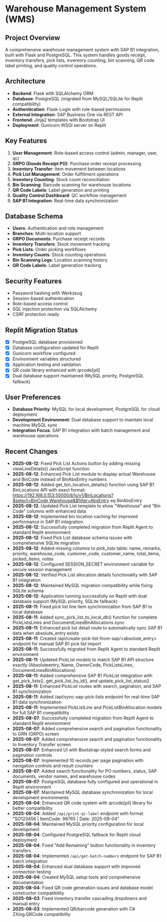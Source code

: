 # Warehouse Management System (WMS)

## Project Overview
A comprehensive warehouse management system with SAP B1 integration, built with Flask and PostgreSQL. This system handles goods receipt, inventory transfers, pick lists, inventory counting, bin scanning, QR code label printing, and quality control operations.

## Architecture
- **Backend**: Flask with SQLAlchemy ORM
- **Database**: PostgreSQL (migrated from MySQL/SQLite for Replit compatibility)
- **Authentication**: Flask-Login with role-based permissions
- **External Integration**: SAP Business One via REST API
- **Frontend**: Jinja2 templates with Bootstrap UI
- **Deployment**: Gunicorn WSGI server on Replit

## Key Features
1. **User Management**: Role-based access control (admin, manager, user, qc)
2. **GRPO (Goods Receipt PO)**: Purchase order receipt processing
3. **Inventory Transfer**: Item movement between locations
4. **Pick List Management**: Order fulfillment operations
5. **Inventory Counting**: Stock count reconciliation
6. **Bin Scanning**: Barcode scanning for warehouse locations
7. **QR Code Labels**: Label generation and printing
8. **Quality Control Dashboard**: QC workflow management
9. **SAP B1 Integration**: Real-time data synchronization

## Database Schema
- **Users**: Authentication and role management
- **Branches**: Multi-location support
- **GRPO Documents**: Purchase receipt records
- **Inventory Transfers**: Stock movement tracking
- **Pick Lists**: Order picking workflows
- **Inventory Counts**: Stock counting operations
- **Bin Scanning Logs**: Location scanning history
- **QR Code Labels**: Label generation tracking

## Security Features
- Password hashing with Werkzeug
- Session-based authentication
- Role-based access control
- SQL injection protection via SQLAlchemy
- CSRF protection ready

## Replit Migration Status
- [x] PostgreSQL database provisioned
- [x] Database configuration updated for Replit
- [x] Gunicorn workflow configured
- [x] Environment variables structured
- [x] Application testing and validation
- [x] QR code library enhanced with qrcode[pil]
- [x] Dual database support maintained (MySQL priority, PostgreSQL fallback)

## User Preferences
- **Database Priority**: MySQL for local development, PostgreSQL for cloud deployment
- **Development Environment**: Dual database support to maintain local machine MySQL sync
- **Integration Focus**: SAP B1 integration with batch management and warehouse operations

## Recent Changes
- **2025-08-12**: Fixed Pick List Actions button by adding missing viewLineDetails() JavaScript function
- **2025-08-12**: Enhanced Pick List module to display actual Warehouse and BinCode instead of BinAbsEntry numbers
- **2025-08-12**: Added get_bin_location_details() function using SAP B1 BinLocations API with exact format: https://192.168.0.153:50000/b1s/v1/BinLocations?$select=BinCode,Warehouse&$filter=AbsEntry eq BinAbsEntry
- **2025-08-12**: Updated Pick List template to show "Warehouse" and "Bin Code" columns with enhanced data
- **2025-08-12**: Implemented bin location caching for improved performance in SAP B1 integration
- **2025-08-12**: Successfully completed migration from Replit Agent to standard Replit environment
- **2025-08-12**: Fixed Pick List database schema issues with comprehensive SQLite migration
- **2025-08-12**: Added missing columns to pick_lists table: name, remarks, priority, warehouse_code, customer_code, customer_name, total_items, picked_items, notes
- **2025-08-12**: Configured SESSION_SECRET environment variable for secure session management
- **2025-08-12**: Verified Pick List allocation details functionality with SAP B1 integration
- **2025-08-12**: Maintained MySQL migration compatibility while fixing SQLite schema
- **2025-08-12**: Application running successfully on Replit with dual database support (MySQL priority, SQLite fallback)
- **2025-08-11**: Fixed pick list line item synchronization from SAP B1 to local database
- **2025-08-11**: Added sync_pick_list_to_local_db() function for complete PickListsLines and DocumentLinesBinAllocations sync
- **2025-08-11**: Enhanced pick list detail route to automatically sync SAP B1 data when absolute_entry exists
- **2025-08-11**: Created /api/create-pick-list-from-sap/<absolute_entry> endpoint for manual SAP B1 pick list import
- **2025-08-11**: Successfully migrated from Replit Agent to standard Replit environment
- **2025-08-11**: Updated PickList models to match SAP B1 API structure exactly (Absoluteentry, Name, OwnerCode, PickListsLines, DocumentLinesBinAllocations)
- **2025-08-11**: Added comprehensive SAP B1 PickList integration with get_pick_lists(), get_pick_list_by_id(), and update_pick_list_status()
- **2025-08-11**: Enhanced PickList routes with search, pagination, and SAP B1 synchronization
- **2025-08-11**: Added /api/sync-sap-pick-lists endpoint for real-time SAP B1 data synchronization
- **2025-08-11**: Implemented PickListLine and PickListBinAllocation models for full SAP B1 compatibility
- **2025-08-07**: Successfully completed migration from Replit Agent to standard Replit environment
- **2025-08-07**: Added comprehensive search and pagination functionality to GRN (GRPO) screen
- **2025-08-07**: Added comprehensive search and pagination functionality to Inventory Transfer screen
- **2025-08-07**: Enhanced UI with Bootstrap-styled search forms and pagination controls
- **2025-08-07**: Implemented 10 records per page pagination with navigation controls and result counters
- **2025-08-07**: Added search functionality for PO numbers, status, SAP documents, vendor names, and warehouse codes
- **2025-08-07**: PostgreSQL database fully configured and operational in Replit environment
- **2025-08-07**: Maintained MySQL database synchronization for local development environments
- **2025-08-04**: Enhanced QR code system with qrcode[pil] library for better compatibility
- **2025-08-04**: Added `/api/print-qr-label` endpoint with format "SO123456 | ItemCode: 98765 | Date: 2025-08-04"
- **2025-08-04**: Maintained MySQL priority configuration for local development
- **2025-08-04**: Configured PostgreSQL fallback for Replit cloud deployment
- **2025-08-04**: Fixed "Add Remaining" button functionality in inventory transfers
- **2025-08-04**: Implemented `/api/get-batch-numbers` endpoint for SAP B1 batch integration
- **2025-08-04**: Enhanced dual database support with improved connection testing
- **2025-08-04**: Created MySQL setup tools and comprehensive documentation
- **2025-08-04**: Fixed QR code generation issues and database model constructor compatibility
- **2025-08-03**: Fixed inventory transfer cascading dropdowns and manual entry
- **2025-08-03**: Implemented QR/barcode generation with C# ZXing.QRCode compatibility